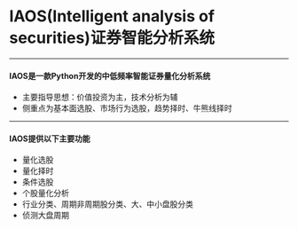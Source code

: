 # IAOS(Intelligent analysis of securities)证券智能分析系统

---
#### IAOS是一款Python开发的中低频率智能证券量化分析系统
- 主要指导思想：价值投资为主，技术分析为辅
- 侧重点为基本面选股、市场行为选股，趋势择时、牛熊线择时

---
#### IAOS提供以下主要功能
- 量化选股
- 量化择时
- 条件选股
- 个股量化分析
- 行业分类、周期非周期股分类、大、中小盘股分类
- 侦测大盘周期

